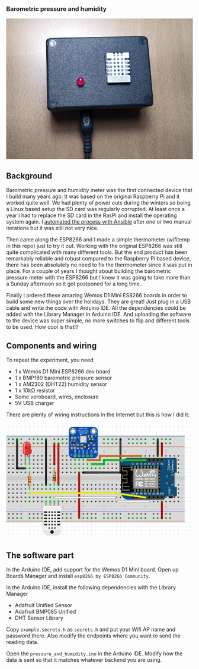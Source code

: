 ### Barometric pressure and humidity

![Finished product](./finished_device.png)

## Background

Barometric pressure and humidity meter was the first connected device that I build many years ago. It was based on the original Raspberry Pi and it worked quite well. We had plenty of power cuts during the winters so being a Linux based setup the SD card was regularly corrupted. At least once a year I had to replace the SD card in the RasPi and install the operating system again. I [automated the process with Ansible](https://github.com/satuomainen/vadelma) after one or two manual iterations but it was still not very nice.

Then came along the ESP8266 and I made a simple thermometer (wifitemp in this repo) just to try it out. Working with the original ESP8266 was still quite complicated with many different tools. But the end product has been remarkably reliable and robust compared to the Raspberry Pi based device, there has been absolutely no need to fix the thermometer since it was put in place. For a couple of years I thought about building the barometric pressure meter with the ESP8266 but I knew it was going to take more than a Sunday afternoon so it got postponed for a long time.

Finally I ordered these amazing Wemos D1 Mini ES8266 boards in order to build some new things over the holidays. They are great! Just plug in a USB cable and write the code with Arduino IDE. All the dependencies could be added with the Library Manager in Arduino IDE. And uploading the software to the device was super simple, no more switches to flip and different tools to be used. How cool is that!?

## Components and wiring

To repeat the experiment, you need

* 1 x Wemos D1 Mini ESP8266 dev board
* 1 x BMP180 barometric pressure sensor
* 1 x AM2302 (DHT22) humidity sensor
* 1 x 10kΩ resistor
* Some veroboard, wires, enclosure
* 5V USB charger

There are plenty of wiring instructions in the Internet but this is how I did it:

![Wiring diagram](./wiring.png)

## The software part

In the Arduino IDE, add support for the Wemos D1 Mini board. Open up Boards Manager and install `esp8266 by ESP8266 Community`.

In the Arduino IDE, install the following dependencies with the Library Manager

* Adafruit Unified Sensor
* Adafruit BMP085 Unified
* DHT Sensor Library

Copy `example.secrets.h` as `secrets.h` and put your Wifi AP name and password there. Also modify the endpoints where you want to send the reading data.

Open the `pressure_and_humidity.ino` in the Arduino IDE. Modify how the data is sent so that it matches whatever backend you are using.
